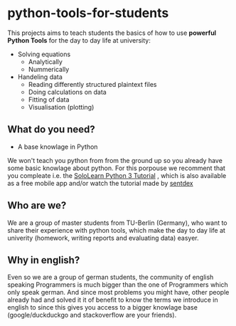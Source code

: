 # python-tools-for-students

This projects aims to teach students the basics of how to use 
**powerful Python Tools** for the day to day life at university:
* Solving equations
    * Analytically
    * Nummerically
* Handeling data
     * Reading differently structured plaintext files
     * Doing calculations on data
     * Fitting of data
     * Visualisation (plotting)

## What do you need?
* A base knowlage in Python

We won't teach you python from from the ground up so you already have some basic knowlage about python.
For this porpouse we recomment that you compleate i.e. the
[SoloLearn Python 3 Tutorial](https://www.sololearn.com/Course/Python/)
, which is also available as a free mobile app and/or 
watch the tutorial made by 
[sentdex](https://www.youtube.com/watch?v=eXBD2bB9-RA&list=PLQVvvaa0QuDeAams7fkdcwOGBpGdHpXln)

## Who are we?
We are a group of master students from TU-Berlin (Germany), 
who want to share their experience with python tools, 
which make the day to day life at univerity 
(homework, writing reports and evaluating data) easyer.

## Why in english?
Even so we are a group of german students, the community of english speaking Programmers 
is much bigger than the one of Programmers which only speak german. 
And since most problems you might have, other people already had and solved it it of benefit 
to know the terms we introduce in english to since this gives you access to a bigger knowlage base 
(google/duckduckgo and stackoverflow are your friends).
